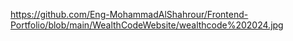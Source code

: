 https://github.com/Eng-MohammadAlShahrour/Frontend-Portfolio/blob/main/WealthCodeWebsite/wealthcode%202024.jpg
